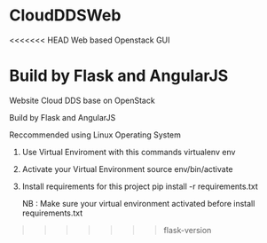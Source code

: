 # CloudDDSWeb
<<<<<<< HEAD
Web based Openstack GUI

Build by Flask and AngularJS
=======
Website Cloud DDS base on OpenStack

Build by Flask and AngularJS

Reccommended using Linux Operating System

1. Use Virtual Enviroment with this commands
   virtualenv env

2. Activate your Virtual Environment
   source env/bin/activate
   
3. Install requirements for this project
   pip install -r requirements.txt
   
   NB : Make sure your virtual environment activated before install requirements.txt
>>>>>>> flask-version
